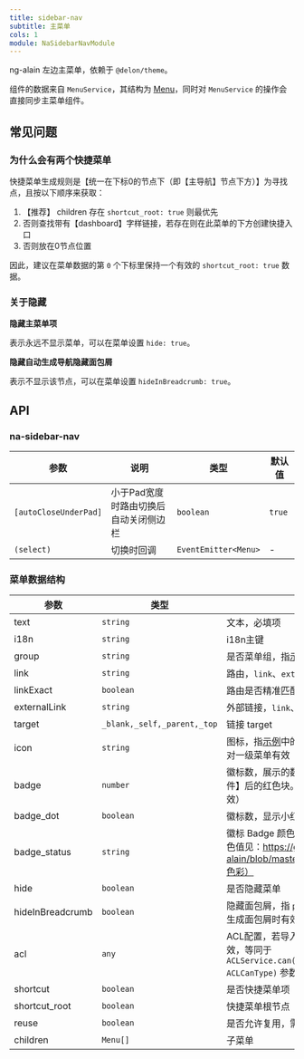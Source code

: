 ```yaml
---
title: sidebar-nav
subtitle: 主菜单
cols: 1
module: NaSidebarNavModule
---
```


ng-alain 左边主菜单，依赖于 `@delon/theme`。

组件的数据来自 `MenuService`，其结构为 [Menu](https://github.com/cipchk/delon/blob/master/packages/theme/src/services/menu/menu.service.ts)，同时对 `MenuService` 的操作会直接同步主菜单组件。

## 常见问题

### 为什么会有两个快捷菜单

快捷菜单生成规则是【统一在下标0的节点下（即【主导航】节点下方）】为寻找点，且按以下顺序来获取：

1. 【推荐】 children 存在 `shortcut_root: true` 则最优先
2. 否则查找带有【dashboard】字样链接，若存在则在此菜单的下方创建快捷入口
3. 否则放在0节点位置

因此，建议在菜单数据的第 `0` 个下标里保持一个有效的 `shortcut_root: true` 数据。

### 关于隐藏

**隐藏主菜单项**

表示永远不显示菜单，可以在菜单设置 `hide: true`。

**隐藏自动生成导航隐藏面包屑**

表示不显示该节点，可以在菜单设置 `hideInBreadcrumb: true`。

## API

### na-sidebar-nav

参数 | 说明 | 类型 | 默认值
----|------|-----|------
`[autoCloseUnderPad]` | 小于Pad宽度时路由切换后自动关闭侧边栏 | `boolean` | `true`
`(select)` | 切换时回调 | `EventEmitter<Menu>` | -

### 菜单数据结构

参数 | 类型 | 说明
----|------|-----
text | `string` | 文本，必填项
i18n | `string` | i18n主键
group | `string` | 是否菜单组，指[示例](https://cipchk.github.io/ng-alain/)中的【主导航】字样
link | `string` | 路由，`link`、`externalLink` 二选其一
linkExact | `boolean` | 路由是否精准匹配，默认：`false` [#344](https://github.com/cipchk/ng-alain/issues/344)
externalLink | `string` | 外部链接，`link`、`externalLink` 二选其一
target | `_blank,_self,_parent,_top` | 链接 target
icon | `string` | 图标，指[示例](https://cipchk.github.io/ng-alain/)中的【仪表盘】前图标，只对一级菜单有效
badge | `number` | 徽标数，展示的数字，指[示例](https://cipchk.github.io/ng-alain/)中的【小部件】后的红色块。（注：`group:true` 时无效）
badge_dot | `boolean` | 徽标数，显示小红点
badge_status | `string` | 徽标 Badge 颜色 （默认：error， 所有颜色值见：https://github.com/cipchk/ng-alain/blob/master/_documents/utils.md#色彩）
hide | `boolean` | 是否隐藏菜单
hideInBreadcrumb | `boolean` | 隐藏面包屑，指 `page-header` 组件的自动生成面包屑时有效
acl | `any` | ACL配置，若导入 `@delon/acl` 时自动有效，等同于 `ACLService.can(roleOrAbility: ACLCanType)` 参数值
shortcut | `boolean` | 是否快捷菜单项
shortcut_root | `boolean` | 快捷菜单根节点
reuse | `boolean` | 是否允许复用，需配合 `reuse-tab` 组件
children | `Menu[]` | 子菜单
